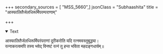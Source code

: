 +++
secondary_sources = [ "MSS_5660",]
jsonClass = "Subhaashita"
title = "आस्फालितैर्जलधिरूर्मिपरम्पराणाम्"

+++

<details open><summary>Text</summary>

आस्फालितैर्जलधिरूर्मिपरंपराणां दूरीकरोति यदि रत्नमवस्तुबुद्ध्या।  
रत्नाकरत्वमपि तस्य भवेद् विनष्टं रत्नं तु हन्त भविता महदङ्गधार्यम्॥
</details>
